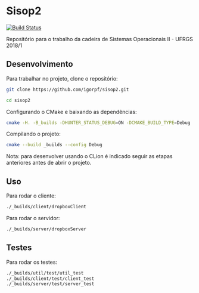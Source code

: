 # Sisop2

[![Build Status](https://travis-ci.com/igorpf/sisop2.svg?token=QPspLsyEgjpez43mSe1a&branch=master)](https://travis-ci.com/igorpf/sisop2)

Repositório para o trabalho da cadeira de Sistemas Operacionais II - UFRGS 2018/1

## Desenvolvimento

Para trabalhar no projeto, clone o repositório:

```bash
git clone https://github.com/igorpf/sisop2.git
```

```bash
cd sisop2
```

Configurando o CMake e baixando as dependências:

```bash
cmake -H. -B_builds -DHUNTER_STATUS_DEBUG=ON -DCMAKE_BUILD_TYPE=Debug
```

Compilando o projeto:

```bash
cmake --build _builds --config Debug
```

Nota: para desenvolver usando o CLion é indicado seguir as etapas anteriores antes de abrir o projeto.

## Uso

Para rodar o cliente:

```bash
./_builds/client/dropboxClient
```

Para rodar o servidor:

```bash
./_builds/server/dropboxServer
```

## Testes

Para rodar os testes:

```bash
./_builds/util/test/util_test
./_builds/client/test/client_test
./_builds/server/test/server_test
```
